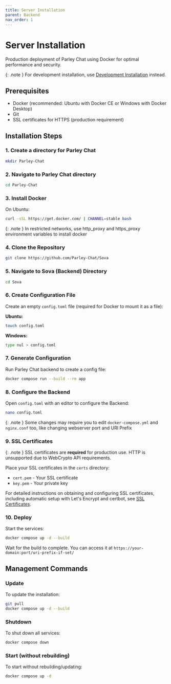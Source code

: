 ```yaml
---
title: Server Installation
parent: Backend
nav_order: 1
---
```


# Server Installation

Production deployment of Parley Chat using Docker for optimal performance and security.

{: .note }
For development installation, use [Development Installation](development-installation.md) instead.

## Prerequisites

- Docker (recommended: Ubuntu with Docker CE or Windows with Docker Desktop)
- Git
- SSL certificates for HTTPS (production requirement)

## Installation Steps

### 1. Create a directory for Parley Chat

```sh
mkdir Parley-Chat
```

### 2. Navigate to Parley Chat directory

```sh
cd Parley-Chat
```

### 3. Install Docker

On Ubuntu:

```sh
curl -sSL https://get.docker.com/ | CHANNEL=stable bash
```

{: .note }
In restricted networks, use http_proxy and https_proxy environment variables to install docker

### 4. Clone the Repository

```sh
git clone https://github.com/Parley-Chat/Sova
```

### 5. Navigate to Sova (Backend) Directory

```sh
cd Sova
```

### 6. Create Configuration File

Create an empty `config.toml` file (required for Docker to mount it as a file):

**Ubuntu:**
```sh
touch config.toml
```

**Windows:**
```sh
type nul > config.toml
```

### 7. Generate Configuration

Run Parley Chat backend to create a config file:

```sh
docker compose run --build --rm app
```

### 8. Configure the Backend

Open `config.toml` with an editor to configure the Backend:

```sh
nano config.toml
```

{: .note }
Some changes may require you to edit `docker-compose.yml` and `nginx.conf` too, like changing webserver port and URI Prefix

### 9. SSL Certificates

{: .note }
SSL certificates are **required** for production use. HTTP is unsupported due to WebCrypto API requirements.

Place your SSL certificates in the `certs` directory:
- `cert.pem` - Your SSL certificate
- `key.pem` - Your private key

For detailed instructions on obtaining and configuring SSL certificates, including automatic setup with Let's Encrypt and certbot, see [SSL Certificates](ssl-certificates.md).

### 10. Deploy

Start the services:

```sh
docker compose up -d --build
```

Wait for the build to complete. You can access it at `https://your-domain:port/uri-prefix-if-set/`

## Management Commands

### Update
To update the installation:
```sh
git pull
docker compose up -d --build
```

### Shutdown
To shut down all services:
```sh
docker compose down
```

### Start (without rebuilding)
To start without rebuilding/updating:
```sh
docker compose up -d
```